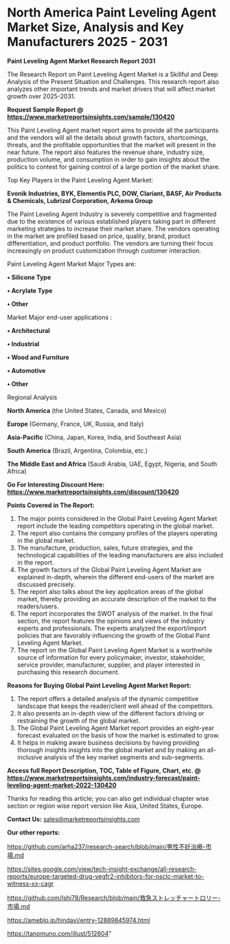 # North America Paint Leveling Agent Market Size, Analysis and Key Manufacturers 2025 - 2031

<strong>Paint Leveling Agent Market Research Report 2031</strong>

The Research Report on Paint Leveling Agent Market is a Skillful and Deep Analysis of the Present Situation and Challenges. This research report also analyzes other important trends and market drivers that will affect market growth over 2025-2031.

<strong>Request Sample Report @ <a href=https://www.marketreportsinsights.com/sample/130420>https://www.marketreportsinsights.com/sample/130420</a></strong>

This Paint Leveling Agent market report aims to provide all the participants and the vendors will all the details about growth factors, shortcomings, threats, and the profitable opportunities that the market will present in the near future. The report also features the revenue share, industry size, production volume, and consumption in order to gain insights about the politics to contest for gaining control of a large portion of the market share.

Top Key Players in the Paint Leveling Agent Market:

<strong>Evonik Industries, BYK, Elementis PLC, DOW, Clariant, BASF, Air Products & Chemicals, Lubrizol Corporation, Arkema Group</strong>

The Paint Leveling Agent Industry is severely competitive and fragmented due to the existence of various established players taking part in different marketing strategies to increase their market share. The vendors operating in the market are profiled based on price, quality, brand, product differentiation, and product portfolio. The vendors are turning their focus increasingly on product customization through customer interaction.

Paint Leveling Agent Market Major Types are:

<strong>• Silicone Type

• Acrylate Type

• Other</strong>

Market Major end-user applications :

<strong>• Architectural

• Industrial

• Wood and Furniture

• Automotive

• Other</strong>

Regional Analysis

</u><strong><b>North America</b></strong> (the United States, Canada, and Mexico)

<strong><b>Europe </b></strong>(Germany, France, UK, Russia, and Italy)

<strong><b>Asia-Pacific</b></strong> (China, Japan, Korea, India, and Southeast Asia)

<strong><b>South America</b></strong> (Brazil, Argentina, Colombia, etc.)

<strong><b>The Middle East and Africa</b></strong> (Saudi Arabia, UAE, Egypt, Nigeria, and South Africa)

<strong>Go For Interesting Discount Here: <a href=https://www.marketreportsinsights.com/discount/130420>https://www.marketreportsinsights.com/discount/130420</a></strong>

<strong>Points Covered in The Report:</strong>
<ol>
  <li>The major points considered in the Global Paint Leveling Agent Market report include the leading competitors operating in the global market.</li>
  <li>The report also contains the company profiles of the players operating in the global market.</li>
  <li>The manufacture, production, sales, future strategies, and the technological capabilities of the leading manufacturers are also included in the report.</li>
  <li>The growth factors of the Global Paint Leveling Agent Market are explained in-depth, wherein the different end-users of the market are discussed precisely.</li>
  <li>The report also talks about the key application areas of the global market, thereby providing an accurate description of the market to the readers/users.</li>
  <li>The report incorporates the SWOT analysis of the market. In the final section, the report features the opinions and views of the industry experts and professionals. The experts analyzed the export/import policies that are favorably influencing the growth of the Global Paint Leveling Agent Market.</li>
  <li>The report on the Global Paint Leveling Agent Market is a worthwhile source of information for every policymaker, investor, stakeholder, service provider, manufacturer, supplier, and player interested in purchasing this research document.</li>
</ol>
<strong>Reasons for Buying Global Paint Leveling Agent Market Report:</strong>

<ol>
  <li>The report offers a detailed analysis of the dynamic competitive landscape that keeps the reader/client well ahead of the competitors.</li>
  <li>It also presents an in-depth view of the different factors driving or restraining the growth of the global market.</li>
  <li>The Global Paint Leveling Agent Market report provides an eight-year forecast evaluated on the basis of how the market is estimated to grow.</li>
  <li>It helps in making aware business decisions by having providing thorough insights insights into the global market and by making an all-inclusive analysis of the key market segments and sub-segments.</li>
</ol>
<strong>Access full Report Description, TOC, Table of Figure, Chart, etc. @ <a href=https://www.marketreportsinsights.com/industry-forecast/paint-leveling-agent-market-2022-130420>https://www.marketreportsinsights.com/industry-forecast/paint-leveling-agent-market-2022-130420</a></strong>


Thanks for reading this article; you can also get individual chapter wise section or region wise report version like Asia, United States, Europe.

<strong>Contact Us:</strong>
sales@marketreportsinsights.com

<strong>Our other reports:</strong>

<a href=https://github.com/arha237/research-search/blob/main/男性不妊治療-市場.md>https://github.com/arha237/research-search/blob/main/男性不妊治療-市場.md</a>

<a href=https://sites.google.com/view/tech-insight-exchange/all-research-reports/europe-targeted-drug-vegfr2-inhibitors-for-nsclc-market-to-witness-xx-cagr>https://sites.google.com/view/tech-insight-exchange/all-research-reports/europe-targeted-drug-vegfr2-inhibitors-for-nsclc-market-to-witness-xx-cagr</a>

<a href=https://github.com/Ishi78/Research/blob/main/救急ストレッチャートロリー-市場.md>https://github.com/Ishi78/Research/blob/main/救急ストレッチャートロリー-市場.md</a>

<a href=https://ameblo.jp/hindavi/entry-12889845974.html>https://ameblo.jp/hindavi/entry-12889845974.html</a>

<a href=https://tanomuno.com/illust/512604>https://tanomuno.com/illust/512604</a>"
